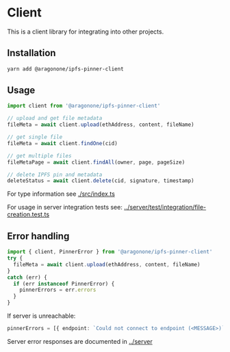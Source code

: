 # Client

This is a client library for integrating into other projects.

## Installation

```bash
yarn add @aragonone/ipfs-pinner-client
```

## Usage
```ts
import client from '@aragonone/ipfs-pinner-client'

// upload and get file metadata
fileMeta = await client.upload(ethAddress, content, fileName)

// get single file
fileMeta = await client.findOne(cid)

// get multiple files
fileMetaPage = await client.findAll(owner, page, pageSize)

// delete IPFS pin and metadata
deleteStatus = await client.delete(cid, signature, timestamp)
```

For type information see [./src/index.ts](./src/index.ts)

For usage in server integration tests see: [../server/test/integration/file-creation.test.ts](../server/test/integration/file-creation.test.ts)

## Error handling
```ts
import { client, PinnerError } from '@aragonone/ipfs-pinner-client'
try {
  fileMeta = await client.upload(ethAddress, content, fileName)
}
catch (err) {
  if (err instanceof PinnerError) {
    pinnerErrors = err.errors
  }
}
```

If server is unreachable:
```ts
pinnerErrors = [{ endpoint: `Could not connect to endpoint (<MESSAGE>)` }]
```

Server error responses are documented in [../server](../server)
